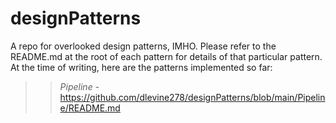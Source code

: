 # designPatterns
A repo for overlooked design patterns, IMHO.  Please refer to the README.md at the root of each pattern for details of that particular pattern.  At the time of writing, here are the patterns implemented so far:
>>_Pipeline_ - https://github.com/dlevine278/designPatterns/blob/main/Pipeline/README.md

